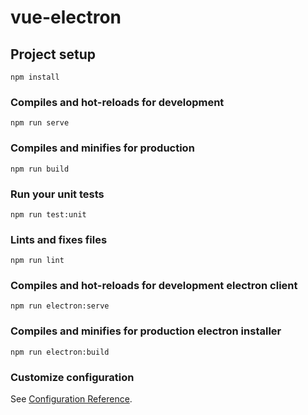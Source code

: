 # vue-electron

## Project setup
```
npm install
```

### Compiles and hot-reloads for development
```
npm run serve
```

### Compiles and minifies for production
```
npm run build
```

### Run your unit tests
```
npm run test:unit
```

### Lints and fixes files
```
npm run lint
```

### Compiles and hot-reloads for development electron client
```
npm run electron:serve
```

### Compiles and minifies for production electron installer
```
npm run electron:build
```

### Customize configuration
See [Configuration Reference](https://cli.vuejs.org/config/).
